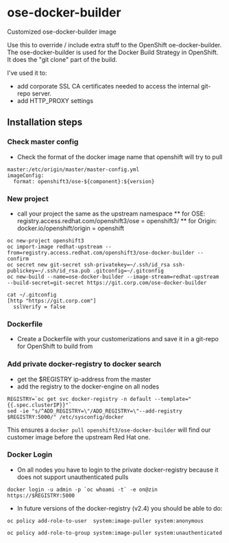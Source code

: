 # ose-docker-builder
Customized ose-docker-builder image

Use this to override / include extra stuff to the OpenShift oe-docker-builder.
The ose-docker-builder is used for the Docker Build Strategy in OpenShift.
It does the "git clone" part of the build.

I've used it to:
* add corporate SSL CA certificates needed to access the internal git-repo server.
* add HTTP_PROXY settings

## Installation steps
### Check master config
* Check the format of the docker image name that openshift will try to pull
```
master:/etc/origin/master/master-config.yml
imageConfig:
  format: openshift3/ose-${component}:${version}
```
### New project
* call your project the same as the upstream namespace
** for OSE: registry.access.redhat.com/openshift3/ose = openshift3/
** for Origin: docker.io/openshift/origin = openshift
```
oc new-project openshift3
oc import-image redhat-upstream --from=registry.access.redhat.com/openshift3/ose-docker-builder --confirm
oc secret new git-secret ssh-privatekey=~/.ssh/id_rsa ssh-publickey=~/.ssh/id_rsa.pub .gitconfig=~/.gitconfig
oc new-build --name=ose-docker-builder --image-stream=redhat-upstream --build-secret=git-secret https://git.corp.com/ose-docker-builder
```
```
cat ~/.gitconfig
[http "https://git.corp.com"]
  sslVerify = false
```

### Dockerfile
* Create a Dockerfile with your customerizations and save it in a git-repo for OpenShift to build from

### Add private docker-registry to docker search
* get the $REGISTRY ip-address from the master
* add the registry to the docker-engine on all nodes
```
REGISTRY=`oc get svc docker-registry -n default --template="{{.spec.clusterIP}}"`
sed -ie "s/^ADD_REGISTRY=\"/ADD_REGISTRY=\"--add-registry $REGISTRY:5000/" /etc/sysconfig/docker
```
This ensures a `docker pull openshift3/ose-docker-builder` will find our customer image before the upstream Red Hat one.

### Docker Login
* On all nodes you have to login to the private docker-registry because it does not support unauthenticated pulls
```
docker login -u admin -p `oc whoami -t` -e on@zin https://$REGISTRY:5000
```
* In future versions of the docker-registry (v2.4) you should be able to do:
```
oc policy add-role-to-user  system:image-puller system:anonymous
```
```
oc policy add-role-to-group system:image-puller system:unauthenticated
```

